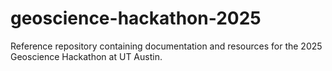 # geoscience-hackathon-2025
Reference repository containing documentation and resources for the 2025 Geoscience Hackathon at UT Austin.
